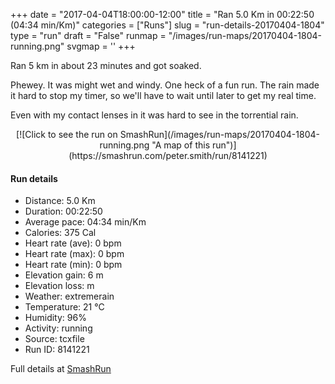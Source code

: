 +++
date = "2017-04-04T18:00:00-12:00"
title = "Ran 5.0 Km in 00:22:50 (04:34 min/Km)"
categories = ["Runs"]
slug = "run-details-20170404-1804"
type = "run"
draft = "False"
runmap = "/images/run-maps/20170404-1804-running.png"
svgmap = '<polyline points="92 76, 89 75, 86 75, 85 75, 81 77, 73 82, 71 83, 71 86, 68 91, 68 94, 66 96, 57 95, 51 99, 47 100, 44 99, 44 97, 46 92, 50 85, 50 84, 52 83, 52 81, 50 79, 43 76, 41 75, 41 73, 43 67, 38 64, 25 61, 7 55, 7 54, 10 45, 12 38, 17 32, 36 15, 51 2, 54 1, 59 0, 63 2, 64 3, 61 6, 27 37, 25 39, 24 42, 25 40, 32 33, 62 6, 63 4, 63 3, 60 0, 56 0, 50 2, 46 6, 34 16, 15 33, 12 37, 6 54, 7 55, 10 56, 36 64, 42 65, 43 67, 41 70, 41 75, 42 76, 48 76, 49 77, 50 79, 50 82, 45 92, 45 95, 44 97, 48 100, 51 100, 53 99, 57 95, 68 96, 72 88, 73 82, 78 79, 80 75, 90 78, 92 77, 93 73, 93 74, 92 74">'
+++

Ran 5 km in about 23 minutes and got soaked. 

Phewey. It was might wet and windy. One heck of a fun run. The rain made it hard to stop my timer, so we'll have to wait until later to get my real time. 

Even with my contact lenses in it was hard to see in the torrential rain. 

<!--more-->

<center>
[![Click to see the run on SmashRun](/images/run-maps/20170404-1804-running.png "A map of this run")](https://smashrun.com/peter.smith/run/8141221)
</center>

#### Run details

* Distance: 5.0 Km
* Duration: 00:22:50
* Average pace: 04:34 min/Km
* Calories: 375 Cal
* Heart rate (ave): 0 bpm
* Heart rate (max): 0 bpm
* Heart rate (min): 0 bpm
* Elevation gain: 6 m
* Elevation loss:  m
* Weather: extremerain
* Temperature: 21 &deg;C
* Humidity: 96%
* Activity: running
* Source: tcxfile
* Run ID: 8141221

Full details at [SmashRun](https://smashrun.com/peter.smith/run/8141221)